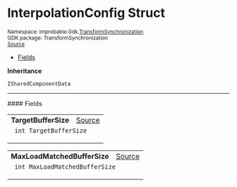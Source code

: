 
# InterpolationConfig Struct
<sup>
Namespace: Improbable.Gdk.<a href="{{urlRoot}}/api/transform-synchronization-index">TransformSynchronization</a><br/>
GDK package: TransformSynchronization<br/>
<a href="https://www.github.com/spatialos/gdk-for-unity/blob/6689e30/workers/unity/Packages/io.improbable.gdk.transformsynchronization/Components/InterpolationConfig.cs/#L5">Source</a>
<style>
a code {
                    padding: 0em 0.25em!important;
}
code {
                    background-color: #ffffff!important;
}
</style>
</sup>
<nav id="pageToc" class="page-toc"><ul><li><a href="#fields">Fields</a>
</ul></nav>



</p>

<b>Inheritance</b>

<code>ISharedComponentData</code>






</p>
<hr style="width:100%; border-top-color:#d8d8d8" />
#### Fields


</p>




<table width="100%">
    <tr>
        <td style="border-right:none"><b>TargetBufferSize</b></td>
        <td style="border-left:none; text-align:right"><a href="https://www.github.com/spatialos/gdk-for-unity/blob/6689e30/workers/unity/Packages/io.improbable.gdk.transformsynchronization/Components/InterpolationConfig.cs/#L7">Source</a></td>
    </tr>
    <tr>
        <td colspan="2">
<code> int TargetBufferSize</code></p>


</td>
    </tr>
</table>


<table width="100%">
    <tr>
        <td style="border-right:none"><b>MaxLoadMatchedBufferSize</b></td>
        <td style="border-left:none; text-align:right"><a href="https://www.github.com/spatialos/gdk-for-unity/blob/6689e30/workers/unity/Packages/io.improbable.gdk.transformsynchronization/Components/InterpolationConfig.cs/#L8">Source</a></td>
    </tr>
    <tr>
        <td colspan="2">
<code> int MaxLoadMatchedBufferSize</code></p>


</td>
    </tr>
</table>










